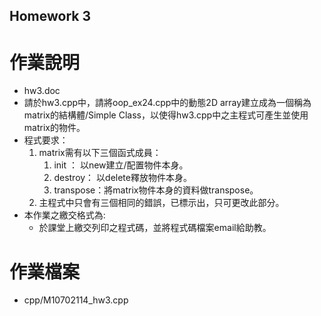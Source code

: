 ## Homework 3
# 作業說明
* hw3.doc
* 請於hw3.cpp中，請將oop_ex24.cpp中的動態2D array建立成為一個稱為matrix的結構體/Simple Class，以使得hw3.cpp中之主程式可產生並使用matrix的物件。
* 程式要求：
	1.	matrix需有以下三個函式成員：
		1.	init ： 以new建立/配置物件本身。
		2.	destroy： 以delete釋放物件本身。
		3.	transpose：將matrix物件本身的資料做transpose。
	2.	主程式中只會有三個相同的錯誤，已標示出，只可更改此部分。
* 本作業之繳交格式為:
	* 於課堂上繳交列印之程式碼，並將程式碼檔案email給助教。
# 作業檔案
* cpp/M10702114_hw3.cpp